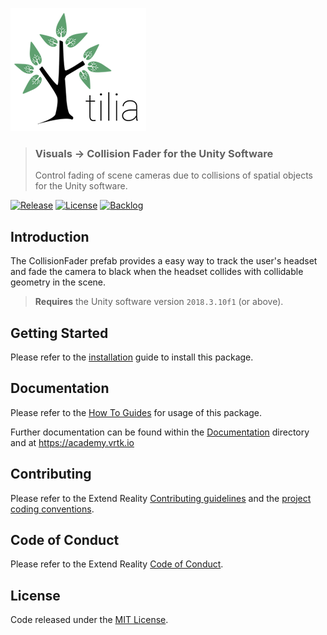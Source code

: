 [![Tilia logo][Tilia-Image]](#)

> ### Visuals -> Collision Fader for the Unity Software
> Control fading of scene cameras due to collisions of spatial objects for the Unity software.

[![Release][Version-Release]][Releases]
[![License][License-Badge]][License]
[![Backlog][Backlog-Badge]][Backlog]

## Introduction

The CollisionFader prefab provides a easy way to track the user's headset and fade the camera to black when the headset collides with collidable geometry in the scene.

> **Requires** the Unity software version `2018.3.10f1` (or above).

## Getting Started

Please refer to the [installation] guide to install this package.

## Documentation

Please refer to the [How To Guides] for usage of this package.

Further documentation can be found within the [Documentation] directory and at https://academy.vrtk.io

## Contributing

Please refer to the Extend Reality [Contributing guidelines] and the [project coding conventions].

## Code of Conduct

Please refer to the Extend Reality [Code of Conduct].

## License

Code released under the [MIT License][License].

[License-Badge]: https://img.shields.io/github/license/ExtendRealityLtd/Tilia.Visuals.CollisionFader.Unity.svg
[Version-Release]: https://img.shields.io/github/release/ExtendRealityLtd/Tilia.Visuals.CollisionFader.Unity.svg
[project coding conventions]: https://github.com/ExtendRealityLtd/.github/blob/master/CONVENTIONS/UNITY3D.md

[Tilia-Image]: https://raw.githubusercontent.com/ExtendRealityLtd/related-media/main/github/readme/tilia.png
[License]: LICENSE.md
[Documentation]: Documentation/
[How To Guides]: Documentation/HowToGuides/
[Installation]: Documentation/HowToGuides/Installation/README.md
[Backlog]: http://tracker.vrtk.io
[Backlog-Badge]: https://img.shields.io/badge/project-backlog-78bdf2.svg
[Releases]: ../../releases
[Contributing guidelines]: https://github.com/ExtendRealityLtd/.github/blob/master/CONTRIBUTING.md
[Code of Conduct]: https://github.com/ExtendRealityLtd/.github/blob/master/CODE_OF_CONDUCT.md